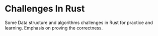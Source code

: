 Challenges In Rust
==================

Some Data structure and algorithms challenges in Rust for practice and learning.
Emphasis on proving the correctness.
